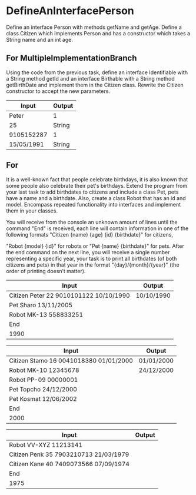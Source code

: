 # DefineAnInterfacePerson

Define an interface Person with methods getName and getAge. Define a class Citizen which implements Person and has a constructor which takes a String name and an int age.

For MultipleImplementationBranch
----------------------------------------

Using the code from the previous task, define an interface Identifiable with a String method getId and an interface Birthable with a String method getBirthDate and implement them in the Citizen class. Rewrite the Citizen constructor to accept the new parameters.


Input  |	Output
-------|---------
Peter  | 1
25     | String
9105152287 | 1
15/05/1991  | String

For
----------------------

It is a well-known fact that people celebrate birthdays, it is also known that some people also celebrate their pet's birthdays. Extend the program from your last task to add birthdates to citizens and include a class Pet, pets have a name and a birthdate. Also, create a class Robot that has an id and model. Encompass repeated functionality into interfaces and implement them in your classes.

You will receive from the console an unknown amount of lines until the command "End" is received,  each line will contain information in one of the following formats "Citizen {name} {age} {id} {birthdate}" for citizens, 

"Robot {model} {id}" for robots or "Pet {name} {birthdate}" for pets. After the end command on the next line, you will receive a single number representing a specific year, your task is to print all birthdates (of both citizens and pets) in that year in the format "{day}/{month}/{year}" (the order of printing doesn’t matter).

Input | Output
-----|-----------
Citizen Peter 22 9010101122 10/10/1990 | 10/10/1990
Pet Sharo 13/11/2005 |
Robot MK-13 558833251 |
End |
1990	|

Input | Output
-----|-----------
Citizen Stamo 16 0041018380 01/01/2000 | 01/01/2000
Robot MK-10 12345678 | 24/12/2000
Robot PP-09 00000001 |
Pet Topcho 24/12/2000 |
Pet Kosmat 12/06/2002  |
End |
2000 |

Input | Output
-----|-----------
Robot VV-XYZ 11213141 | <no output>
Citizen Penk 35 7903210713 21/03/1979 |
Citizen Kane 40 7409073566 07/09/1974 |
End |
1975	 |


